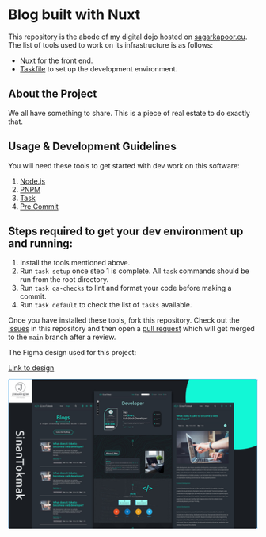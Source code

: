 # Blog built with Nuxt

This repository is the abode of my digital dojo hosted on [sagarkapoor.eu](https://sagarkapoor.eu).
The list of tools used to work on its infrastructure is as follows:

- [Nuxt](https://nuxt.com/) for the front end.
- [Taskfile](https://taskfile.dev/) to set up the development environment.

## About the Project

We all have something to share. This is a piece of real estate to do exactly that.

## Usage & Development Guidelines

You will need these tools to get started with dev work on this software:

1. [Node.js](https://nodejs.org/en)
2. [PNPM](https://pnpm.io/)
3. [Task](https://taskfile.dev/)
4. [Pre Commit](https://pre-commit.com/)

## Steps required to get your dev environment up and running:

1. Install the tools mentioned above.
2. Run `task setup` once step 1 is complete. All `task` commands should be run from the
   root directory.
3. Run `task qa-checks` to lint and format your code before making a commit.
4. Run `task default` to check the list of `tasks` available.

Once you have installed these tools, fork this repository. Check out the
[issues](https://github.com/Sagar-Kap/sagarkapoor/issues) in this repository and then open a
[pull request](https://docs.github.com/en/pull-requests/collaborating-with-pull-requests/proposing-changes-to-your-work-with-pull-requests/about-pull-requests)
which will get merged to the `main` branch after a review.

The Figma design used for this project:

[Link to design](<https://www.figma.com/file/W9Cz9j91HRBXKrqGxWgmHl/Web-Developer-Portfolio-Website-Template-(Community)?type=design&node-id=0%3A1&mode=design&t=AnHIpTSqKNJPd6wQ-1>)

![Design cover](/front-end/public/figma-design.png)
